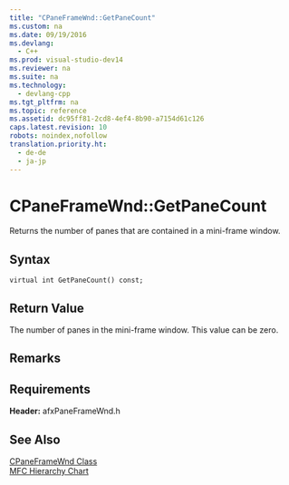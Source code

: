 ```yaml
---
title: "CPaneFrameWnd::GetPaneCount"
ms.custom: na
ms.date: 09/19/2016
ms.devlang: 
  - C++
ms.prod: visual-studio-dev14
ms.reviewer: na
ms.suite: na
ms.technology: 
  - devlang-cpp
ms.tgt_pltfrm: na
ms.topic: reference
ms.assetid: dc95ff81-2cd8-4ef4-8b90-a7154d61c126
caps.latest.revision: 10
robots: noindex,nofollow
translation.priority.ht: 
  - de-de
  - ja-jp
---
```

# CPaneFrameWnd::GetPaneCount
Returns the number of panes that are contained in a mini-frame window.  
  
## Syntax  
  
```  
virtual int GetPaneCount() const;  
```  
  
## Return Value  
 The number of panes in the mini-frame window. This value can be zero.  
  
## Remarks  
  
## Requirements  
 **Header:** afxPaneFrameWnd.h  
  
## See Also  
 [CPaneFrameWnd Class](../vs140/CPaneFrameWnd-Class.md)   
 [MFC Hierarchy Chart](../vs140/Hierarchy-Chart.md)